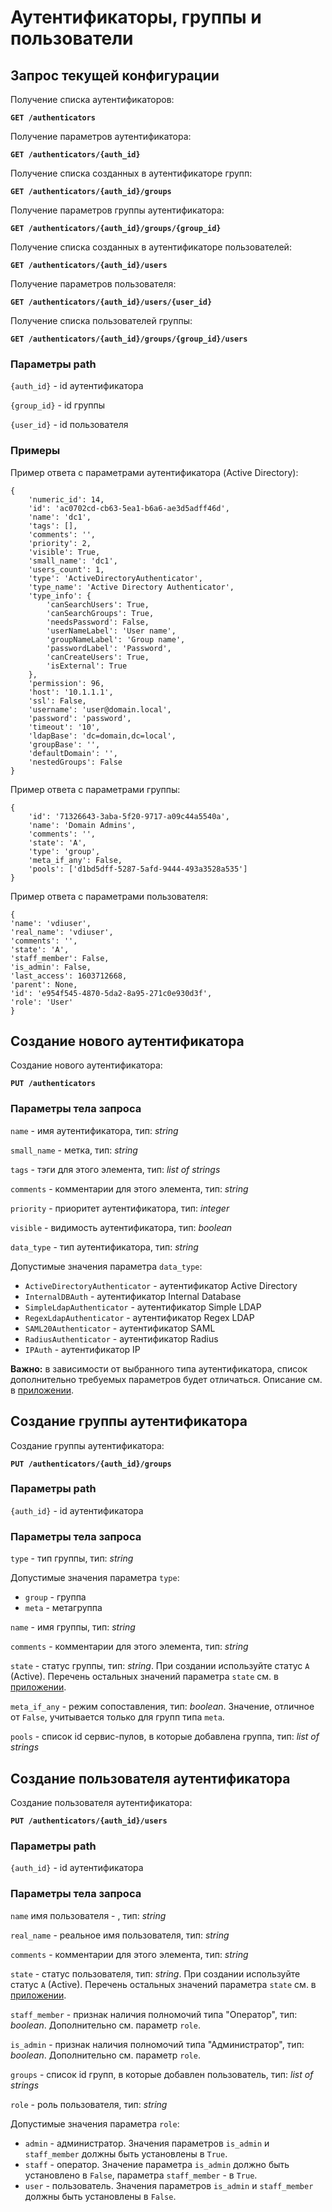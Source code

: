 # Аутентификаторы, группы и пользователи

## Запрос текущей конфигурации <a href="#get-config" id="get-config"></a>

Получение списка аутентификаторов:

**`GET /authenticators`**

Получение параметров аутентификатора:

**`GET /authenticators/{auth_id}`**

Получение списка созданных в аутентификаторе групп:

**`GET /authenticators/{auth_id}/groups`**

Получение параметров группы аутентификатора:

**`GET /authenticators/{auth_id}/groups/{group_id}`**

Получение списка созданных в аутентификаторе пользователей:

**`GET /authenticators/{auth_id}/users`**

Получение параметров пользователя:

**`GET /authenticators/{auth_id}/users/{user_id}`**

Получение списка пользователей группы:

**`GET /authenticators/{auth_id}/groups/{group_id}/users`**

### Параметры path <a href="#path-parameters" id="path-parameters"></a>

`{auth_id}` - id аутентификатора

`{group_id}` - id группы

`{user_id}` - id пользователя

### Примеры <a href="#examples" id="examples"></a>

Пример ответа с параметрами аутентификатора (Active Directory):

```
{
    'numeric_id': 14,
    'id': 'ac0702cd-cb63-5ea1-b6a6-ae3d5adff46d',
    'name': 'dc1',
    'tags': [],
    'comments': '',
    'priority': 2,
    'visible': True,
    'small_name': 'dc1',
    'users_count': 1,
    'type': 'ActiveDirectoryAuthenticator',
    'type_name': 'Active Directory Authenticator',
    'type_info': {
        'canSearchUsers': True,
        'canSearchGroups': True,
        'needsPassword': False,
        'userNameLabel': 'User name',
        'groupNameLabel': 'Group name',
        'passwordLabel': 'Password',
        'canCreateUsers': True,
        'isExternal': True
    },
    'permission': 96,
    'host': '10.1.1.1',
    'ssl': False,
    'username': 'user@domain.local',
    'password': 'password',
    'timeout': '10',
    'ldapBase': 'dc=domain,dc=local',
    'groupBase': '',
    'defaultDomain': '',
    'nestedGroups': False
}
```

Пример ответа с параметрами группы:

```
{
    'id': '71326643-3aba-5f20-9717-a09c44a5540a',
    'name': 'Domain Admins',
    'comments': '',
    'state': 'A',
    'type': 'group',
    'meta_if_any': False,
    'pools': ['d1bd5dff-5287-5afd-9444-493a3528a535']
}
```

Пример ответа с параметрами пользователя:

```
{
'name': 'vdiuser', 
'real_name': 'vdiuser', 
'comments': '', 
'state': 'A', 
'staff_member': False, 
'is_admin': False, 
'last_access': 1603712668, 
'parent': None, 
'id': 'e954f545-4870-5da2-8a95-271c0e930d3f', 
'role': 'User'
}
```

## Создание нового аутентификатора <a href="#create-auth" id="create-auth"></a>

Создание нового аутентификатора:

**`PUT /authenticators`**

### Параметры тела запроса <a href="#request-body-parameters" id="request-body-parameters"></a>

`name` - имя аутентификатора, тип: _string_

`small_name` - метка, тип: _string_

`tags` - тэги для этого элемента, тип: _list of strings_

`comments` - комментарии для этого элемента, тип: _string_

`priority` - приоритет аутентификатора, тип: _integer_

`visible` - видимость аутентификатора, тип: _boolean_

`data_type` - тип аутентификатора, тип: _string_

Допустимые значения параметра `data_type`:

* `ActiveDirectoryAuthenticator` - аутентификатор Active Directory
* `InternalDBAuth` - аутентификатор Internal Database
* `SimpleLdapAuthenticator` - аутентификатор Simple LDAP
* `RegexLdapAuthenticator` - аутентификатор Regex LDAP
* `SAML20Authenticator` - аутентификатор SAML
* `RadiusAuthenticator` - аутентификатор Radius
* `IPAuth` - аутентификатор IP

**Важно:** в зависимости от выбранного типа аутентификатора, список дополнительно требуемых параметров будет отличаться. Описание см. в [приложении](appendix.md).

## Создание группы аутентификатора <a href="#create-group" id="create-group"></a>

Создание группы аутентификатора:

**`PUT /authenticators/{auth_id}/groups`**

### Параметры path <a href="#path-parameters" id="path-parameters"></a>

`{auth_id}` - id аутентификатора

### Параметры тела запроса <a href="#request-body-parameters" id="request-body-parameters"></a>

`type` - тип группы, тип: _string_

Допустимые значения параметра `type`:

* `group` - группа
* `meta` - метагруппа

`name` - имя группы, тип: _string_

`comments` - комментарии для этого элемента, тип: _string_

`state` - статус группы, тип: _string_. При создании используйте статус `A` (Active). Перечень остальных значений параметра `state` см. в [приложении](appendix.md).

`meta_if_any` - режим сопоставления, тип: _boolean_. Значение, отличное от `False`, учитывается только для групп типа `meta`.

`pools` - список id сервис-пулов, в которые добавлена группа, тип: _list of strings_

## Создание пользователя аутентификатора <a href="#create-user" id="create-user"></a>

Создание пользователя аутентификатора:

**`PUT /authenticators/{auth_id}/users`**

### Параметры path <a href="#path-parameters" id="path-parameters"></a>

`{auth_id}` - id аутентификатора

### Параметры тела запроса <a href="#request-body-parameters" id="request-body-parameters"></a>

`name` имя пользователя - , тип: _string_

`real_name` - реальное имя пользователя, тип: _string_

`comments` - комментарии для этого элемента, тип: _string_

`state` - статус пользователя, тип: _string_. При создании используйте статус `A` (Active). Перечень остальных значений параметра `state` см. в [приложении](appendix.md).

`staff_member` - признак наличия полномочий типа "Оператор", тип: _boolean_. Дополнительно см. параметр `role`.

`is_admin` - признак наличия полномочий типа "Администратор", тип: _boolean_. Дополнительно см. параметр `role`.

`groups` - список id групп, в которые добавлен пользователь, тип: _list of strings_

`role` - роль пользователя, тип: _string_

Допустимые значения параметра `role`:

* `admin` - администратор. Значения параметров `is_admin` и `staff_member` должны быть установлены в `True`.
* `staff` - оператор. Значение параметра `is_admin` должно быть установлено в `False`, параметра `staff_member` - в `True`.
* `user` - пользователь. Значения параметров `is_admin` и `staff_member` должны быть установлены в `False`.

